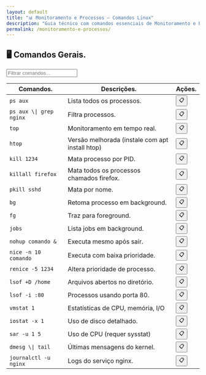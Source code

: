 ```yaml
---
layout: default
title: "📊 Monitoramento e Processos — Comandos Linux"
description: "Guia técnico com comandos essenciais de Monitoramento e Processos. Copie, cole e use direto no terminal. Organizado por monitoramento e processos."
permalink: /monitoramento-e-processos/
---
```



<section>



<h2>🖥 Comandos Gerais.</h2>

<input type="text" oninput="filtrarLinhas(this.value)" placeholder="Filtrar comandos...">
<script>
function filtrarLinhas(termo) {
  const linhas = document.querySelectorAll('tbody tr');
  linhas.forEach(linha => {
    linha.style.display = linha.textContent.toLowerCase().includes(termo.toLowerCase()) ? '' : 'none';
  });
}
</script>


<div class="table-container">
<table class="evergreen-table">
  <thead>
    <tr>
      <th>Comandos.</th>
      <th>Descrições.</th>
      <th>Ações.</th>
    </tr>
  </thead>
  <tbody>
    <tr>
      <td data-label="Comando"><code>ps aux</code></td>
      <td data-label="Descrição">Lista todos os processos.</td>
      <td data-label="Ação"><button class="copy-btn" data-command="ps aux">📋</button></td>
    </tr>
    <tr>
      <td data-label="Comando"><code>ps aux \| grep nginx</code></td>
      <td data-label="Descrição">Filtra processos.</td>
      <td data-label="Ação"><button class="copy-btn" data-command="ps aux \| grep nginx">📋</button></td>
    </tr>
    <tr>
      <td data-label="Comando"><code>top</code></td>
      <td data-label="Descrição">Monitoramento em tempo real.</td>
      <td data-label="Ação"><button class="copy-btn" data-command="top">📋</button></td>
    </tr>
    <tr>
      <td data-label="Comando"><code>htop</code></td>
      <td data-label="Descrição">Versão melhorada (instale com apt install htop)</td>
      <td data-label="Ação"><button class="copy-btn" data-command="htop">📋</button></td>
    </tr>
    <tr>
      <td data-label="Comando"><code>kill 1234</code></td>
      <td data-label="Descrição">Mata processo por PID.</td>
      <td data-label="Ação"><button class="copy-btn" data-command="kill 1234">📋</button></td>
    </tr>
    <tr>
      <td data-label="Comando"><code>killall firefox</code></td>
      <td data-label="Descrição">Mata todos os processos chamados firefox.</td>
      <td data-label="Ação"><button class="copy-btn" data-command="killall firefox">📋</button></td>
    </tr>
    <tr>
      <td data-label="Comando"><code>pkill sshd</code></td>
      <td data-label="Descrição">Mata por nome.</td>
      <td data-label="Ação"><button class="copy-btn" data-command="pkill sshd">📋</button></td>
    </tr>
    <tr>
      <td data-label="Comando"><code>bg</code></td>
      <td data-label="Descrição">Retoma processo em background.</td>
      <td data-label="Ação"><button class="copy-btn" data-command="bg">📋</button></td>
    </tr>
    <tr>
      <td data-label="Comando"><code>fg</code></td>
      <td data-label="Descrição">Traz para foreground.</td>
      <td data-label="Ação"><button class="copy-btn" data-command="fg">📋</button></td>
    </tr>
    <tr>
      <td data-label="Comando"><code>jobs</code></td>
      <td data-label="Descrição">Lista jobs em background.</td>
      <td data-label="Ação"><button class="copy-btn" data-command="jobs">📋</button></td>
    </tr>
    <tr>
      <td data-label="Comando"><code>nohup comando &</code></td>
      <td data-label="Descrição">Executa mesmo após sair.</td>
      <td data-label="Ação"><button class="copy-btn" data-command="nohup comando &">📋</button></td>
    </tr>
    <tr>
      <td data-label="Comando"><code>nice -n 10 comando</code></td>
      <td data-label="Descrição">Executa com baixa prioridade.</td>
      <td data-label="Ação"><button class="copy-btn" data-command="nice -n 10 comando">📋</button></td>
    </tr>
    <tr>
      <td data-label="Comando"><code>renice -5 1234</code></td>
      <td data-label="Descrição">Altera prioridade de processo.</td>
      <td data-label="Ação"><button class="copy-btn" data-command="renice -5 1234">📋</button></td>
    </tr>
    <tr>
      <td data-label="Comando"><code>lsof +D /home</code></td>
      <td data-label="Descrição">Arquivos abertos no diretório.</td>
      <td data-label="Ação"><button class="copy-btn" data-command="lsof +D /home">📋</button></td>
    </tr>
    <tr>
      <td data-label="Comando"><code>lsof -i :80</code></td>
      <td data-label="Descrição">Processos usando porta 80.</td>
      <td data-label="Ação"><button class="copy-btn" data-command="lsof -i :80">📋</button></td>
    </tr>
    <tr>
      <td data-label="Comando"><code>vmstat 1</code></td>
      <td data-label="Descrição">Estatísticas de CPU, memória, I/O</td>
      <td data-label="Ação"><button class="copy-btn" data-command="vmstat 1">📋</button></td>
    </tr>
    <tr>
      <td data-label="Comando"><code>iostat -x 1</code></td>
      <td data-label="Descrição">Uso de disco detalhado.</td>
      <td data-label="Ação"><button class="copy-btn" data-command="iostat -x 1">📋</button></td>
    </tr>
    <tr>
      <td data-label="Comando"><code>sar -u 1 5</code></td>
      <td data-label="Descrição">Uso de CPU (requer sysstat)</td>
      <td data-label="Ação"><button class="copy-btn" data-command="sar -u 1 5">📋</button></td>
    </tr>
    <tr>
      <td data-label="Comando"><code>dmesg \| tail</code></td>
      <td data-label="Descrição">Últimas mensagens do kernel.</td>
      <td data-label="Ação"><button class="copy-btn" data-command="dmesg \| tail">📋</button></td>
    </tr>
    <tr>
      <td data-label="Comando"><code>journalctl -u nginx</code></td>
      <td data-label="Descrição">Logs do serviço nginx.</td>
      <td data-label="Ação"><button class="copy-btn" data-command="journalctl -u nginx">📋</button></td>
    </tr>
  </tbody>
</table>
</div>










</section>
